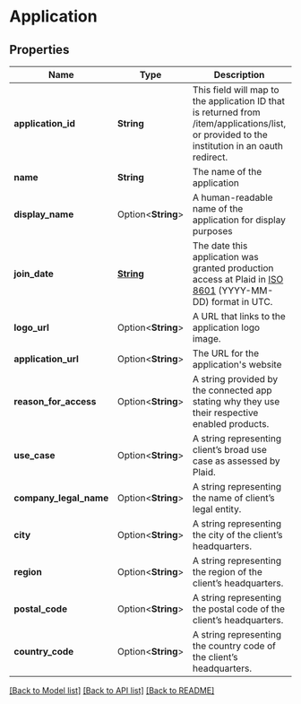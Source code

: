 # Application

## Properties

Name | Type | Description | Notes
------------ | ------------- | ------------- | -------------
**application_id** | **String** | This field will map to the application ID that is returned from /item/applications/list, or provided to the institution in an oauth redirect. | 
**name** | **String** | The name of the application | 
**display_name** | Option<**String**> | A human-readable name of the application for display purposes | 
**join_date** | [**String**](string.md) | The date this application was granted production access at Plaid in [ISO 8601](https://wikipedia.org/wiki/ISO_8601) (YYYY-MM-DD) format in UTC. | 
**logo_url** | Option<**String**> | A URL that links to the application logo image. | 
**application_url** | Option<**String**> | The URL for the application's website | 
**reason_for_access** | Option<**String**> | A string provided by the connected app stating why they use their respective enabled products. | 
**use_case** | Option<**String**> | A string representing client’s broad use case as assessed by Plaid. | 
**company_legal_name** | Option<**String**> | A string representing the name of client’s legal entity. | 
**city** | Option<**String**> | A string representing the city of the client’s headquarters. | 
**region** | Option<**String**> | A string representing the region of the client’s headquarters. | 
**postal_code** | Option<**String**> | A string representing the postal code of the client’s headquarters. | 
**country_code** | Option<**String**> | A string representing the country code of the client’s headquarters. | 

[[Back to Model list]](../README.md#documentation-for-models) [[Back to API list]](../README.md#documentation-for-api-endpoints) [[Back to README]](../README.md)


